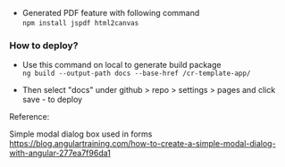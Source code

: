 - Generated PDF feature with following command   
`npm install jspdf html2canvas`

### How to deploy?
- Use this command on local to generate build package   
`ng build --output-path docs --base-href /cr-template-app/`  

- Then select "docs" under github > repo > settings > pages and click save - to deploy

Reference:

Simple modal dialog box used in forms
https://blog.angulartraining.com/how-to-create-a-simple-modal-dialog-with-angular-277ea7f96da1